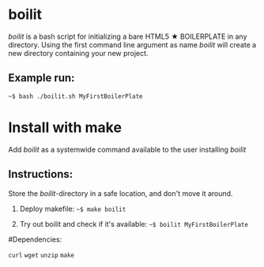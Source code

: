 # boilit
*boilit* is a bash script for initializing a bare HTML5 ★ BOILERPLATE in any directory.
Using the first command line argument as name *boilit* will create a new directory containing your new project. 

## Example run:
  `~$ bash ./boilit.sh MyFirstBoilerPlate`

# Install with make
Add *boilit* as a systemwide command available to the user installing *boilit*

## Instructions:

Store the *boilit*-directory in a safe location, and don't move it around.

1. Deploy makefile:
  `~$ make boilit`

2. Try out boilit and check if it's available:
  `~$ boilit MyFirstBoilerPlate`

#Dependencies: 

`curl` `wget` `unzip` `make`
